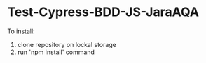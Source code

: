 # Test-Cypress-BDD-JS-JaraAQA

To install:
1. clone repository on lockal storage
2. run 'npm install' command
 
